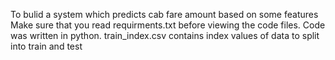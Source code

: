 To bulid a system which predicts cab fare amount based on some features Make sure that you read requirments.txt before viewing the code files. Code was written in python. train_index.csv contains index values of data to split into train and test

